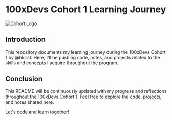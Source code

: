 # 100xDevs Cohort 1 Learning Journey

![Cohort Logo](https://d33g7sdvsfd029.cloudfront.net/paid_course3/2023-11-10-0.3523174787735883.jpeg)

## Introduction

This repository documents my learning journey during the 100xDevs Cohort 1 by @hkirat. Here, I'll be pushing code, notes, and projects related to the skills and concepts I acquire throughout the program.


## Conclusion

This README will be continuously updated with my progress and reflections throughout the 100xDevs Cohort 1. Feel free to explore the code, projects, and notes shared here.

Let's code and learn together!
